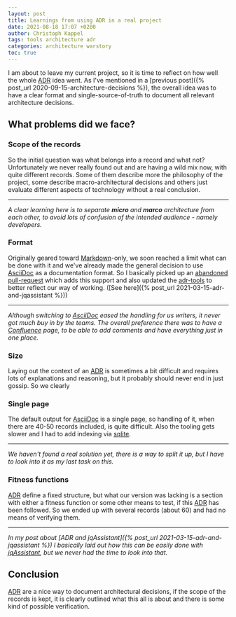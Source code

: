 ```yaml
---
layout: post
title: Learnings from using ADR in a real project
date: 2021-08-18 17:07 +0200
author: Christoph Kappel
tags: tools architecture adr
categories: architecture warstory
toc: true
---
```

I am about to leave my current project, so it is time to reflect on how well the whole [ADR][1]
idea went. As I've mentioned in a
[previous post]({% post_url 2020-09-15-architecture-decisions %}), the overall idea was to have
a clear format and single-source-of-truth to document all relevant architecture decisions.

## What problems did we face?

### Scope of the records

So the initial question was what belongs into a record and what not? Unfortunately we never really
found out and are having a wild mix now, with quite different records. Some of them describe more
the philosophy of the project, some describe macro-architectural decisions and others just evaluate
different aspects of technology without a real conclusion.

***

_A clear learning here is to separate **micro** and **marco** architecture from each other, to avoid
lots of confusion of the intended audience - namely developers._

### Format

Originally geared toward [Markdown][2]-only, we soon reached a limit what can be done with it and
we've already made the general decision to use [AsciiDoc][3] as a documentation format. So I
basically picked up an [abandoned pull-request][4] which adds this support and also updated the
[adr-tools][5] to better reflect our way of working.
([See here]({% post_url 2021-03-15-adr-and-jqassistant %}))

***

_Although switching to [AsciiDoc][3] eased the handling for us writers, it never got much buy in by
the teams. The overall preference there was to have a [Confluence][6] page, to be able to add
comments and have everything just in one place._

### Size

Laying out the context of an [ADR][1] is sometimes a bit difficult and requires lots of
explanations and reasoning, but it probably should never end in just gossip. So we clearly

### Single page

The default output for [AsciiDoc][3] is a single page, so handling of it, when there are 40-50
records included, is quite difficult. Also the tooling gets slower and I had to add indexing via
[sqlite][7].

***

_We haven't found a real solution yet, there is a way to split it up, but I have to look into it
as my last task on this._

### Fitness functions

[ADR][1] define a fixed structure, but what our version was lacking is a section with either a
fitness function or some other means to test, if this [ADR][1] has been followed. So we ended up
with several records (about 60) and had no means of verifying them.

***

_In my post about [ADR and jqAssistant]({% post_url 2021-03-15-adr-and-jqassistant %}) I basically
laid out how this can be easily done with [jqAssistant][8], but we never had the time to look into
that._

## Conclusion

[ADR][1] are a nice way to document architectural decisions, if the scope of the records is kept,
it is clearly outlined what this all is about and there is some kind of possible verification.

[1]: https://adr.github.io/
[2]: https://daringfireball.net/projects/markdown/
[3]: https://asciidoc.org/
[4]: https://github.com/npryce/adr-tools/pull/101
[5]: https://github.com/npryce/adr-tools
[6]: https://www.atlassian.com/software/confluence
[7]: https://www.sqlite.org/index.html
[8]: https://jqassistant.org/